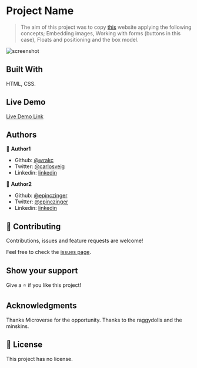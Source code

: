 # Project Name

> The aim of this project was to copy [this](https://www.nytimes.com/2014/03/18/science/space/detection-of-waves-in-space-buttresses-landmark-theory-of-big-bang.html?_r=0) website applying the following concepts; Embedding images, Working with forms (buttons in this case), Floats and positioning and the box model.   

![screenshot](./screenshot.png)


## Built With

HTML, CSS.


## Live Demo

[Live Demo Link](https://raw.githack.com/epinczinger/newyork_times/main_page/begin.html)


## Authors

👤 **Author1**

- Github: [@wrakc](https://github.com/wrack)
- Twitter: [@carlosveig](https://twitter.com/carlosveig)
- Linkedin: [linkedin](https://linkedin.com/chveiga)

👤 **Author2**

- Github: [@epinczinger](https://github.com/epinczinger)
- Twitter: [@epinczinger](https://twitter.com/epinczinger)
- Linkedin: [linkedin](https://linkedin.com/epinczinger)

## 🤝 Contributing

Contributions, issues and feature requests are welcome!

Feel free to check the [issues page](https://github.com/epinczinger/newyork_times/issues).

## Show your support

Give a ⭐️ if you like this project!

## Acknowledgments

Thanks Microverse for the opportunity. 
Thanks to the raggydolls and the minskins.

## 📝 License

This project has no license.

